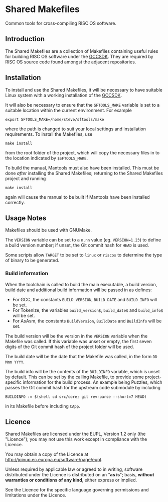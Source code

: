 Shared Makefiles
================

Common tools for cross-compiling RISC OS software.


Introduction
------------

The Shared Makefiles are a collection of Makefiles containing useful rules for building RISC OS software under the [GCCSDK](http://www.riscos.info/index.php/GCCSDK). They are required by RISC OS source code found amongst the adjacent repositories.


Installation
------------

To install and use the Shared Makefiles, it will be necessary to have suitable Linux system with a working installation of the [GCCSDK](http://www.riscos.info/index.php/GCCSDK).

It will also be necessary to ensure that the `SFTOOLS_MAKE` variable is set to a suitable location within the current environment. For example

	export SFTOOLS_MAKE=/home/steve/sftools/make

where the path is changed to suit your local settings and installation requirements. To install the Makefiles, use

	make install

from the root folder of the project, which will copy the necessary files in to the location indicated by `$SFTOOLS_MAKE`.

To build the manual, Mantools must also have been installed. This must be done *after* installing the Shared Makefiles; returning to the Shared Makefiles project and running

	make install

again will cause the manual to be built if Mantools have been installed correctly.


Usage Notes
-----------

Makefiles should be used with GNUMake.

The `VERSION` variable can be set to a `n.nn` value (eg. `VERSION=1.23`) to define a build version number; if unset, the Git commit hash for `HEAD` is used.

Some scripts allow `TARGET` to be set to `linux` or `riscos` to determine the type of binary to be generated.

### Build information

When the toolchain is called to build the main executable, a build version, build date and additional build information will be passed in as defines:

* For GCC, the constants `BUILD_VERSION`, `BUILD_DATE` and `BUILD_INFO` will be set.
* For Tokenize, the variables `build_version$`, `build_date$` and `build_info$` will be set.
* For AsAsm, the constants `BuildVersion`, `BuildDate` and `BuildInfo` will be set.

The build version will be the version in the `VERSION` variable when the Makefile was called. If this variable was unset or empty, the first seven digits of the Git commit hash of the project folder will be used.

The build date will be the date that the Makefile was called, in the form `DD Mmm YYYY`.

The build info will be the contents of the `BUILDINFO` variable, which is unset by default. This can be set by the calling Makefile, to provide some project-specific information for the build process. An example being Puzzles, which passes the Git commit hash for the upstream code submodule by including

    BUILDINFO := $(shell cd src/core; git rev-parse --short=7 HEAD)

in its Makefile before including `CApp`.


Licence
-------

Shared Makefiles are licensed under the EUPL, Version 1.2 only (the "Licence"); you may not use this work except in compliance with the Licence.

You may obtain a copy of the Licence at <http://joinup.ec.europa.eu/software/page/eupl>.

Unless required by applicable law or agreed to in writing, software distributed under the Licence is distributed on an "**as is**"; basis, **without warranties or conditions of any kind**, either express or implied.

See the Licence for the specific language governing permissions and limitations under the Licence.
